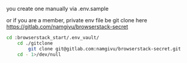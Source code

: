 you create one manually via .env.sample

or if you are a member, private env file be git clone here https://gitlab.com/namgivu/browserstack-secret
```bash
cd :browserstack_start/.env_vault/
    cd ./gitclone
        git clone git@gitlab.com:namgivu/browserstack-secret.git
    cd - 1>/dev/null
